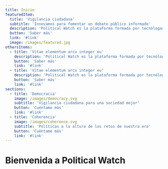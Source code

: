 ```yaml
---
title: Inicio
featuredItem:
  title: 'Vigilancia ciudadana'
  subtitle: 'Innovamos para fomentar un debate público informado'
  description: 'Political Watch es la plataforma formada por tecnólogas, economistas y periodistas que se inscribe dentro de la estrategia de CIECODE como una de sus principales líneas de trabajo.'
  button: 'Saber más'
  link: '#link'
  image: /images/featured.jpg
othersItems:
  - title: 'Vitae elementum arcu integer eu'
    description: 'Political Watch es la plataforma formada por tecnólogas, economistas y periodistas que se inscribe dentro de la estrategia de CIECODE como una de sus principales líneas de trabajo.'
    button: 'Saber más'
    link: '#link'
  - title: 'Vitae elementum arcu integer eu'
    description: 'Political Watch es la plataforma formada por tecnólogas, economistas y periodistas que se inscribe dentro de la estrategia de CIECODE como una de sus principales líneas de trabajo.'
    button: 'Saber más'
    link: '#link'
sections:
  - title: 'Democracia'
    image: /images/democracy.svg
    subtitle: 'Vigilancia ciudadana para una sociedad mejor'
    button: 'Cuéntame más'
    link: '#link'
  - title: 'Coherencia'
    image: /images/coherence.svg
    subtitle: 'Políticas a la altura de los retos de nuestra era'
    button: 'Cuéntame más'
    link: '#link'
---
```

<hero></hero>

<featured
  title="Entre manos"
  :featured="featuredItem"
  :others="othersItems">
</featured>

<sections
  title="Qué hacemos"
  subtitle="Political Watch es la plataforma formada por tecnólogas, economistas y periodistas que se inscribe dentro de la estrategia de CIECODE como una de sus principales líneas de trabajo."
  :sections="sections">
</sections>

<banner
  bg="/images/bgbanner.jpg"
  title="Lorem ipsum dolor sit amet, consectetur adipiscing elit."
  description="Political Watch es la plataforma formada por tecnólogas, economistas y periodistas que se inscribe dentro de la estrategia de CIECODE como una de sus principales líneas de trabajo."
  button="Saber más"
  link="#enlace">
</banner>

<md-content>

# Bienvenida a Political Watch

</md-content>
